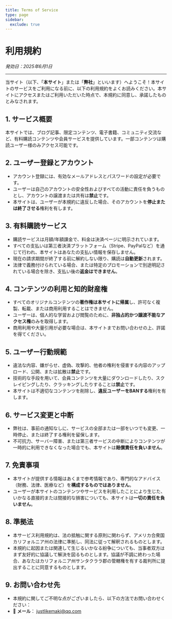 ```yaml
---
title: Terms of Service
type: page
sidebar:
  exclude: true
---
```

# 利用規約

*発効日：2025年6月1日*

---

当サイト（以下、「**本サイト**」または「**弊社**」といいます）へようこそ！本サイトのサービスをご利用になる前に、以下の利用規約をよくお読みください。本サイトにアクセスまたはご利用いただいた時点で、本規約に同意し、承諾したものとみなされます。

## 1. サービス概要
本サイトでは、ブログ記事、限定コンテンツ、電子書籍、コミュニティ交流など、有料購読コンテンツや会員サービスを提供しています。一部コンテンツは購読ユーザー様のみアクセス可能です。

## 2. ユーザー登録とアカウント
- アカウント登録には、有効なメールアドレスとパスワードの設定が必要です。
- ユーザーは自己のアカウントの安全性およびすべての活動に責任を負うものとし、アカウントの譲渡または共有は**禁止**です。
- 本サイトは、ユーザーが本規約に違反した場合、そのアカウントを**停止または終了させる**権利を有します。

## 3. 有料購読サービス
- 購読サービスは月額/年額課金で、料金は決済ページに明示されています。
- すべての支払いは第三者決済プラットフォーム（Stripe、PayPalなど）を通じて行われ、本サイトはあなたの支払い情報を保存しません。
- 現在の請求期間が終了する前に解約しない限り、購読は**自動更新**されます。
- 法律で義務付けられている場合、または特定のプロモーションで別途明記されている場合を除き、支払い後の**返金はできません**。

## 4. コンテンツの利用と知的財産権
- すべてのオリジナルコンテンツの**著作権は本サイトに帰属**し、許可なく複製、転載、または商用利用することはできません。
- ユーザーは、個人的な学習および閲覧のために、**非独占的かつ譲渡不能なアクセス権**のみを取得します。
- 商用利用や大量引用が必要な場合は、本サイトまでお問い合わせの上、許諾を得てください。

## 5. ユーザー行動規範
- 違法な内容、嫌がらせ、虚偽、攻撃的、他者の権利を侵害する内容のアップロード、公開、または拡散は**禁止**です。
- 技術的な手段を用いて、会員コンテンツを大量にダウンロードしたり、スクレイピングしたり、クラッキングしたりすることは**禁止**です。
- 本サイトは不適切なコンテンツを削除し、**違反ユーザーをBANする**権利を有します。

## 6. サービス変更と中断
- 弊社は、事前の通知なしに、サービスの全部または一部をいつでも変更、一時停止、または終了する権利を留保します。
- 不可抗力、サーバー障害、または第三者サービスの中断によりコンテンツが一時的に利用できなくなった場合でも、本サイトは**賠償責任を負いません**。

## 7. 免責事項
- 本サイトが提供する情報はあくまで参考情報であり、専門的なアドバイス（財務、法律、医療など）を**構成するものではありません**。
- ユーザーが本サイトのコンテンツやサービスを利用したことにより生じた、いかなる直接的または間接的な損害についても、本サイトは**一切の責任を負いません**。

## 8. 準拠法
- 本サービス利用規約は、法の抵触に関する原則に関わらず、アメリカ合衆国カリフォルニア州の法律に準拠し、同法に従って解釈されるものとします。
- 本規約に起因または関連して生じるいかなる紛争についても、当事者双方はまず友好的に協議して解決を図るものとします。協議が不調に終わった場合、あなたはカリフォルニア州サンタクララ郡の管轄権を有する裁判所に提出することに同意するものとします。

## 9. お問い合わせ先
- 本規約に関してご不明な点がございましたら、以下の方法でお問い合わせください：
- 📧 **メール**： [justlikemaki@qq.com](mailto:justlikemaki@qq.com)